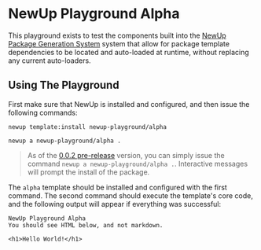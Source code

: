 # NewUp Playground Alpha

This playground exists to test the components built into the [NewUp Package Generation System](https://github.com/newup/newup) system that allow for package template dependencies to be located and auto-loaded at runtime, without replacing any current auto-loaders.

## Using The Playground

First make sure that NewUp is installed and configured, and then issue the following commands:

~~~
newup template:install newup-playground/alpha

newup a newup-playground/alpha .
~~~

> As of the [0.0.2 pre-release](https://github.com/newup/core/releases/tag/0.0.2) version, you can simply issue the command `newup a newup-playground/alpha .`. Interactive messages will prompt the install of the package.

The `alpha` template should be installed and configured with the first command. The second command should execute the template's core code, and the following output will appear if everything was successful:

~~~
NewUp Playground Alpha
You should see HTML below, and not markdown.

<h1>Hello World!</h1>
~~~